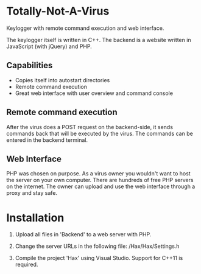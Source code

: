 # Totally-Not-A-Virus

Keylogger with remote command execution and web interface.


The keylogger itself is written in C++.
The backend is a website written in JavaScript (with jQuery) and PHP.

## Capabilities

* Copies itself into autostart directories
* Remote command execution
* Great web interface with user overview and command console

## Remote command execution
After the virus does a POST request on the backend-side, it sends commands back that will be executed by the virus. The commands can be entered in the backend terminal.


## Web Interface
PHP was chosen on purpose.
As a virus owner you wouldn't want to host the server on your own computer.
There are hundreds of free PHP servers on the internet. The owner can upload and use the web interface through a proxy and stay safe.

# Installation

1. Upload all files in 'Backend' to a web server with PHP.

2. Change the server URLs in the following file:
   /Hax/Hax/Settings.h

3. Compile the project 'Hax' using Visual Studio. Support for C++11 is required.
